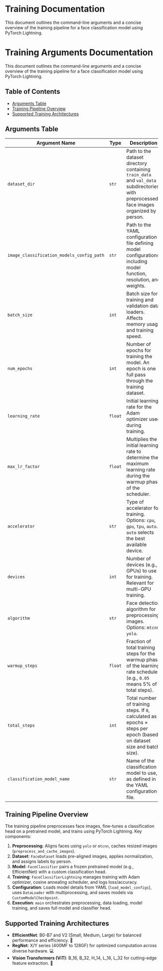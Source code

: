 
# Training Documentation

This document outlines the command-line arguments and a concise overview of the training pipeline for a face classification model using PyTorch Lightning.   

# Training Arguments Documentation

This document outlines the command-line arguments and a concise overview of the training pipeline for a face classification model using PyTorch Lightning.

## Table of Contents

- [Arguments Table](#arguments-table)
- [Training Pipeline Overview](#training-pipeline-overview)
- [Supported Training Architectures](#supported-training-architectures)

## Arguments Table

| Argument Name                          | Type  | Description                                                                                                                    |
|----------------------------------------|-------|-------------------------------------------------------------------------------------------------------------------------------|
| `dataset_dir`                          | `str` | Path to the dataset directory containing `train_data` and `val_data` subdirectories with preprocessed face images organized by person. |
| `image_classification_models_config_path` | `str` | Path to the YAML configuration file defining model configurations, including model function, resolution, and weights.              |
| `batch_size`                           | `int` | Batch size for training and validation data loaders. Affects memory usage and training speed.                                  |
| `num_epochs`                           | `int` | Number of epochs for training the model. An epoch is one full pass through the training dataset.                               |
| `learning_rate`                        | `float` | Initial learning rate for the Adam optimizer used during training.                                                             |
| `max_lr_factor`                        | `float` | Multiplies the initial learning rate to determine the maximum learning rate during the warmup phase of the scheduler.           |
| `accelerator`                          | `str` | Type of accelerator for training. Options: `cpu`, `gpu`, `tpu`, `auto`. `auto` selects the best available device.              |
| `devices`                              | `int` | Number of devices (e.g., GPUs) to use for training. Relevant for multi-GPU training.                                           |
| `algorithm`                            | `str` | Face detection algorithm for preprocessing images. Options: `mtcnn`, `yolo`.                                                  |
| `warmup_steps`                         | `float` | Fraction of total training steps for the warmup phase of the learning rate scheduler (e.g., `0.05` means 5% of total steps).  |
| `total_steps`                          | `int` | Total number of training steps. If `0`, calculated as epochs × steps per epoch (based on dataset size and batch size).         |
| `classification_model_name`             | `str` | Name of the classification model to use, as defined in the YAML configuration file.                                            |

## Training Pipeline Overview

The training pipeline preprocesses face images, fine-tunes a classification head on a pretrained model, and trains using PyTorch Lightning. Key components:

1. **Preprocessing**: Aligns faces using `yolo` or `mtcnn`, caches resized images (`preprocess_and_cache_images`).
2. **Dataset**: `FaceDataset` loads pre-aligned images, applies normalization, and assigns labels by person.
3. **Model**: `FaceClassifier` pairs a frozen pretrained model (e.g., EfficientNet) with a custom classification head.
4. **Training**: `FaceClassifierLightning` manages training with Adam optimizer, cosine annealing scheduler, and logs loss/accuracy.
5. **Configuration**: Loads model details from YAML (`load_model_configs`), uses `DataLoader` with multiprocessing, and saves models via `CustomModelCheckpoint`.
6. **Execution**: `main` orchestrates preprocessing, data loading, model training, and saves full model and classifier head.

## Supported Training Architectures
- **EfficientNet**: B0-B7 and V2 (Small, Medium, Large) for balanced performance and efficiency. 📸  
- **RegNet**: X/Y series (400MF to 128GF) for optimized computation across diverse hardware. 💻  
- **Vision Transformers (ViT)**: B_16, B_32, H_14, L_16, L_32 for cutting-edge feature extraction. 🚀  